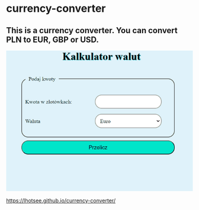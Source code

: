 # currency-converter

## This is a currency converter. You can convert PLN to EUR, GBP or USD.

![Animation](https://github.com/Lhotsee/currency-converter/blob/main/Animation.gif?raw=true)

https://lhotsee.github.io/currency-converter/